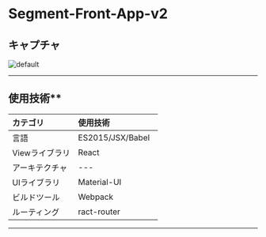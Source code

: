 # Segment-Front-App-v2


## キャプチャ
![default](https://user-images.githubusercontent.com/28942665/33539461-e72ea3a2-d909-11e7-888b-25816f4fe017.JPG)

---

## 使用技術**

| カテゴリ 　 |使用技術　　　　|      
|:----------|:----------|
| 言語       |ES2015/JSX/Babel   |     
| Viewライブラリ |React |       
| アーキテクチャ | --- |        
| UIライブラリ |Material-UI |          
| ビルドツール |Webpack    
| ルーティング    |ract-router     |

---
